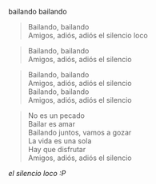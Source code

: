 bailando bailando

> Bailando, bailando  
> Amigos, adiós, adiós el silencio loco

> Bailando, bailando  
> Amigos, adiós, adiós el silencio

> Bailando, bailando  
> Amigos, adiós, adiós el silencio  
> Bailando, bailando  
> Amigos, adiós, adiós el silencio  

> No es un pecado  
> Bailar es amar  
> Bailando juntos, vamos a gozar  
> La vida es una sola  
> Hay que disfrutar  
> Amigos, adiós, adiós el silencio

*el silencio loco :P*
